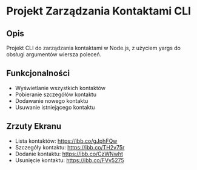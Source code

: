 # Projekt Zarządzania Kontaktami CLI

## Opis
Projekt CLI do zarządzania kontaktami w Node.js, z użyciem yargs do obsługi argumentów wiersza poleceń.

## Funkcjonalności
- Wyświetlanie wszystkich kontaktów
- Pobieranie szczegółów kontaktu
- Dodawanie nowego kontaktu
- Usuwanie istniejącego kontaktu

## Zrzuty Ekranu
- Lista kontaktów: https://ibb.co/gJphFQw
- Szczegóły kontaktu: https://ibb.co/TH2v75r
- Dodanie kontaktu: https://ibb.co/CzWNwht
- Usunięcie kontaktu: https://ibb.co/FVv5275
